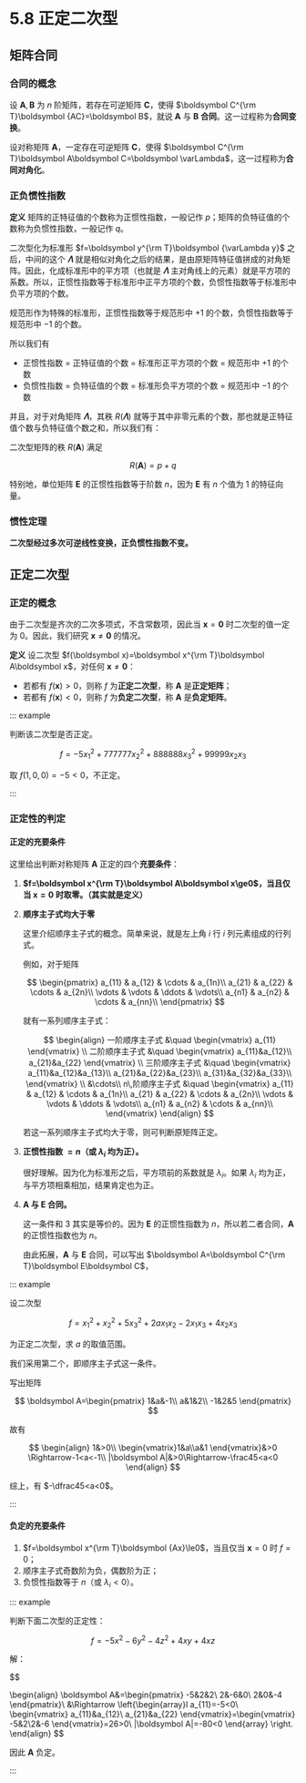 # 5.8 正定二次型

## 矩阵合同

### 合同的概念

设 $\boldsymbol A,\boldsymbol B$ 为 $n$ 阶矩阵，若存在可逆矩阵 $\boldsymbol C$，使得 $\boldsymbol C^{\rm T}\boldsymbol {AC}=\boldsymbol B$，就说 $\boldsymbol A$ 与 $\boldsymbol B$ **合同**。这一过程称为**合同变换**。

设对称矩阵 $\boldsymbol A$，一定存在可逆矩阵 $\boldsymbol C$，使得 $\boldsymbol C^{\rm T}\boldsymbol A\boldsymbol C=\boldsymbol \varLambda$，这一过程称为**合同对角化**。

### 正负惯性指数

**定义** 矩阵的正特征值的个数称为正惯性指数，一般记作 $p$；矩阵的负特征值的个数称为负惯性指数，一般记作 $q$。

二次型化为标准形 $f=\boldsymbol y^{\rm T}\boldsymbol {\varLambda y}$ 之后，中间的这个 $\boldsymbol \varLambda$ 就是相似对角化之后的结果，是由原矩阵特征值拼成的对角矩阵。因此，化成标准形中的平方项（也就是 $\boldsymbol \varLambda$ 主对角线上的元素）就是平方项的系数。所以，正惯性指数等于标准形中正平方项的个数，负惯性指数等于标准形中负平方项的个数。

规范形作为特殊的标准形，正惯性指数等于规范形中 $+1$ 的个数，负惯性指数等于规范形中 $-1$ 的个数。

所以我们有

- 正惯性指数 = 正特征值的个数 = 标准形正平方项的个数 = 规范形中 $+1$ 的个数
- 负惯性指数 = 负特征值的个数 = 标准形负平方项的个数 = 规范形中 $-1$ 的个数

并且，对于对角矩阵 $\boldsymbol \varLambda$，其秩 $R(\boldsymbol \varLambda)$ 就等于其中非零元素的个数，那也就是正特征值个数与负特征值个数之和，所以我们有：

二次型矩阵的秩 $R(\boldsymbol A)$ 满足

$$
R(\boldsymbol A)=p+q
$$

特别地，单位矩阵 $\boldsymbol E$ 的正惯性指数等于阶数 $n$，因为 $\boldsymbol E$ 有 $n$ 个值为 $1$ 的特征向量。

### 惯性定理

**二次型经过多次可逆线性变换，正负惯性指数不变。**

## 正定二次型

### 正定的概念

由于二次型是齐次的二次多项式，不含常数项，因此当 $\boldsymbol x=\boldsymbol 0$ 时二次型的值一定为 $0$。因此，我们研究 $\boldsymbol x\ne\boldsymbol 0$ 的情况。

**定义** 设二次型 $f(\boldsymbol x)=\boldsymbol x^{\rm T}\boldsymbol A\boldsymbol x$，对任何 $\boldsymbol x\ne\boldsymbol 0$：

- 若都有 $f(\boldsymbol x)>0$，则称 $f$ 为**正定二次型**，称 $\boldsymbol A$ 是**正定矩阵**；
- 若都有 $f(\boldsymbol x)<0$，则称 $f$ 为**负定二次型**，称 $\boldsymbol A$ 是**负定矩阵**。

::: example

判断该二次型是否正定。

$$
f=-5x_1^2+777777x_2^2+888888x_3^2+99999x_2x_3
$$

取 $f(1,0,0)=-5<0$，不正定。

:::

### 正定性的判定

#### 正定的充要条件

这里给出判断对称矩阵 $\boldsymbol A$ 正定的四个**充要条件**：

1. **$f=\boldsymbol x^{\rm T}\boldsymbol A\boldsymbol x\ge0$，当且仅当 $\boldsymbol x=\boldsymbol 0$ 时取零。（其实就是定义）**

2. **顺序主子式均大于零**

   这里介绍顺序主子式的概念。简单来说，就是左上角 $i$ 行 $i$ 列元素组成的行列式。

   例如，对于矩阵

   $$
   \begin{pmatrix}
     a_{11} & a_{12} & \cdots & a_{1n}\\
     a_{21} & a_{22} & \cdots & a_{2n}\\
     \vdots & \vdots & \ddots & \vdots\\
     a_{n1} & a_{n2} & \cdots & a_{nn}\\
   \end{pmatrix}
   $$

   就有一系列顺序主子式：

   $$
   \begin{align}
   一阶顺序主子式
   &\quad
   \begin{vmatrix}
   a_{11}
   \end{vmatrix} \\
   二阶顺序主子式
   &\quad
   \begin{vmatrix}
   a_{11}&a_{12}\\
   a_{21}&a_{22}
   \end{vmatrix} \\
   三阶顺序主子式
   &\quad
   \begin{vmatrix}
   a_{11}&a_{12}&a_{13}\\
   a_{21}&a_{22}&a_{23}\\
   a_{31}&a_{32}&a_{33}\\
   \end{vmatrix} \\
   &\cdots\\
   n\,阶顺序主子式
   &\quad
   \begin{vmatrix}
     a_{11} & a_{12} & \cdots & a_{1n}\\
     a_{21} & a_{22} & \cdots & a_{2n}\\
     \vdots & \vdots & \ddots & \vdots\\
     a_{n1} & a_{n2} & \cdots & a_{nn}\\
   \end{vmatrix}
   \end{align}
   $$

   若这一系列顺序主子式均大于零，则可判断原矩阵正定。

3. **正惯性指数 $=n$（或 $\lambda_i$ 均为正）。**

   很好理解。因为化为标准形之后，平方项前的系数就是 $\lambda_i$。如果 $\lambda_i$ 均为正，与平方项相乘相加，结果肯定也为正。

4. **$\boldsymbol A$ 与 $\boldsymbol E$ 合同。**

   这一条件和 3 其实是等价的。因为 $\boldsymbol E$ 的正惯性指数为 $n$，所以若二者合同，$\boldsymbol A$ 的正惯性指数也为 $n$。

   由此拓展，$\boldsymbol A$ 与 $\boldsymbol E$ 合同，可以写出 $\boldsymbol A=\boldsymbol C^{\rm T}\boldsymbol E\boldsymbol C$，

::: example

设二次型

$$
f=x_1^2+x_2^2+5x_3^2+2ax_1x_2-2x_1x_3+4x_2x_3
$$

为正定二次型，求 $a$ 的取值范围。

我们采用第二个，即顺序主子式这一条件。

写出矩阵

$$
\boldsymbol A=\begin{pmatrix}
1&a&-1\\
a&1&2\\
-1&2&5
\end{pmatrix}
$$

故有

$$
\begin{align}
1&>0\\
\begin{vmatrix}1&a\\a&1 \end{vmatrix}&>0
\Rightarrow-1<a<-1\\
|\boldsymbol A|&>0\Rightarrow-\frac45<a<0
\end{align}
$$

综上，有 $-\dfrac45<a<0$。

:::

#### 负定的充要条件

1. $f=\boldsymbol x^{\rm T}\boldsymbol {Ax}\le0$，当且仅当 $\boldsymbol x=0$ 时 $f=0$；
2. 顺序主子式奇数阶为负，偶数阶为正；
3. 负惯性指数等于 $n$（或 $\lambda_i<0$）。

::: example

判断下面二次型的正定性：

$$
f=-5x^2-6y^2-4z^2+4xy+4xz
$$

解：

$$

\begin{align}
\boldsymbol A&=\begin{pmatrix}
-5&2&2\\
2&-6&0\\
2&0&-4
\end{pmatrix}\\
&\Rightarrow
\left\{\begin{array}l
a_{11}=-5<0\\
\begin{vmatrix}
a_{11}&a_{12}\\
a_{21}&a_{22}
\end{vmatrix}=\begin{vmatrix}
-5&2\\2&-6
\end{vmatrix}=26>0\\
|\boldsymbol A|=-80<0
\end{array} \right.
\end{align}
$$

因此 $\boldsymbol A$ 负定。

:::
